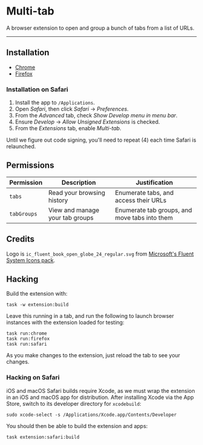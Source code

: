 # Multi-tab

A browser extension to open and group a bunch of tabs from a list of URLs.

---

## Installation

- [Chrome](https://chrome.google.com/webstore/detail/multi-tab/aecmnemhogbiohkomdlbgklhlamaihhi)
- [Firefox](https://addons.mozilla.org/firefox/addon/lukecarrier-multi-tab/)

### Installation on Safari

1. Install the app to `/Applications`.
2. Open _Safari_, then click _Safari_ -> _Preferences_.
3. From the _Advanced_ tab, check _Show Develop menu in menu bar_.
4. Ensure _Develop_ -> _Allow Unsigned Extensions_ is checked.
5. From the _Extensions_ tab, enable _Multi-tab_.

Until we figure out code signing, you'll need to repeat (4) each time Safari is relaunched.

## Permissions

| Permission | Description | Justification |
| --- | --- | --- |
| `tabs` | Read your browsing history | Enumerate tabs, and access their URLs |
| `tabGroups` | View and manage your tab groups | Enumerate tab groups, and move tabs into them |

## Credits

Logo is `ic_fluent_book_open_globe_24_regular.svg` from [Microsoft's Fluent System Icons pack](https://github.com/microsoft/fluentui-system-icons).

## Hacking

Build the extension with:

```console
task -w extension:build
```

Leave this running in a tab, and run the following to launch browser instances with the extension loaded for testing:

```console
task run:chrome
task run:firefox
task run:safari
```

As you make changes to the extension, just reload the tab to see your changes.

### Hacking on Safari

iOS and macOS Safari builds require Xcode, as we must wrap the extension in an iOS and macOS app for distribution. After installing Xcode via the App Store, switch to its developer directory for `xcodebuild`:

```console
sudo xcode-select -s /Applications/Xcode.app/Contents/Developer
```

You should then be able to build the extension and apps:

```console
task extension:safari:build
```
